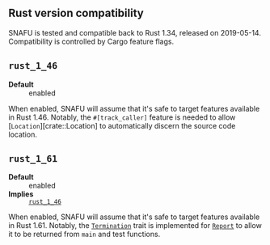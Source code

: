 ## Rust version compatibility

SNAFU is tested and compatible back to Rust 1.34, released on
2019-05-14. Compatibility is controlled by Cargo feature flags.

<style>
.snafu-ff-meta>dt {
  font-weight: bold;
}
.snafu-ff-meta>*>p {
  margin: 0;
}
</style>

## `rust_1_46`

<dl class="snafu-ff-meta">
<dt>Default</dt>
<dd>enabled</dd>
</dl>

When enabled, SNAFU will assume that it's safe to target features
available in Rust 1.46. Notably, the `#[track_caller]` feature is
needed to allow [`Location`][crate::Location] to automatically discern
the source code location.

## `rust_1_61`

<dl class="snafu-ff-meta">
<dt>Default</dt>
<dd>enabled</dd>
<dt>Implies</dt>
<dd>

[`rust_1_46`](#rust_1_46)

</dd>
</dl>

When enabled, SNAFU will assume that it's safe to target features
available in Rust 1.61. Notably, the [`Termination`][] trait is
implemented for [`Report`][] to allow it to be returned from `main`
and test functions.

[`Termination`]: std::process::Termination
[`Report`]: crate::Report
